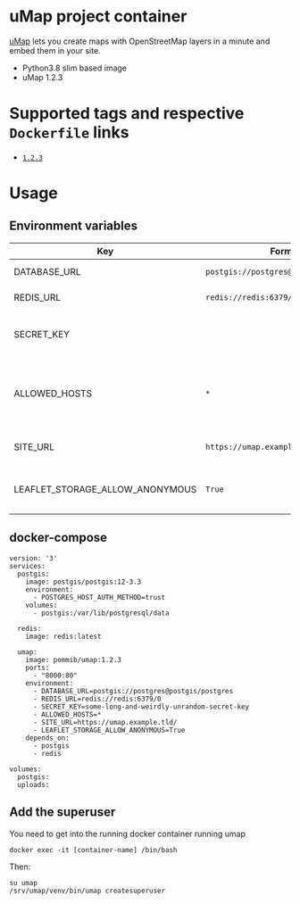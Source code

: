 # uMap project container

[uMap](https://github.com/umap-project/umap) lets you create maps with OpenStreetMap layers in a minute and embed them in your site.

* Python3.8 slim based image
* uMap 1.2.3

# Supported tags and respective `Dockerfile` links

-	[`1.2.3`](https://git.nethuis.nl/pommi/docker-umap/src/branch/master/Dockerfile)

# Usage

## Environment variables

| Key | Format | Description |
| --- | --- | --- |
| DATABASE_URL | `postgis://postgres@postgis/postgres` | Postgis endpoint |
| REDIS_URL | `redis://redis:6379/0` | Redis endpoint |
| SECRET_KEY |  | Used by Django to secure signed data |
| ALLOWED_HOSTS | `*` | The host/domain names that this Django site can serve |
| SITE_URL | `https://umap.example.tld/` | Where this Django site is located |
| LEAFLET_STORAGE_ALLOW_ANONYMOUS | `True` | Allow non authenticated people to create maps |

## docker-compose

```
version: '3'
services:
  postgis:
    image: postgis/postgis:12-3.3
    environment:
      - POSTGRES_HOST_AUTH_METHOD=trust
    volumes:
      - postgis:/var/lib/postgresql/data

  redis:
    image: redis:latest

  umap:
    image: pommib/umap:1.2.3
    ports:
      - "8000:80"
    environment:
      - DATABASE_URL=postgis://postgres@postgis/postgres
      - REDIS_URL=redis://redis:6379/0
      - SECRET_KEY=some-long-and-weirdly-unrandom-secret-key
      - ALLOWED_HOSTS=*
      - SITE_URL=https://umap.example.tld/
      - LEAFLET_STORAGE_ALLOW_ANONYMOUS=True
    depends_on:
      - postgis
      - redis

volumes:
  postgis:
  uploads:
```


## Add the superuser 

You need to get into the running docker container running umap

```
docker exec -it [container-name] /bin/bash
```

Then:
```
su umap
/srv/umap/venv/bin/umap createsuperuser
```
